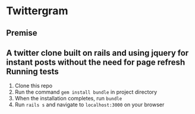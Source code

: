 Twittergram
=================

Premise
---------
A twitter clone built on rails and using jquery for instant posts without the need for page refresh
Running tests
-------
1. Clone this repo
2. Run  the command `gem install bundle` in project directory
3. When the installation completes, run `bundle`
4. Run `rails s` and navigate to `localhost:3000` on your browser
